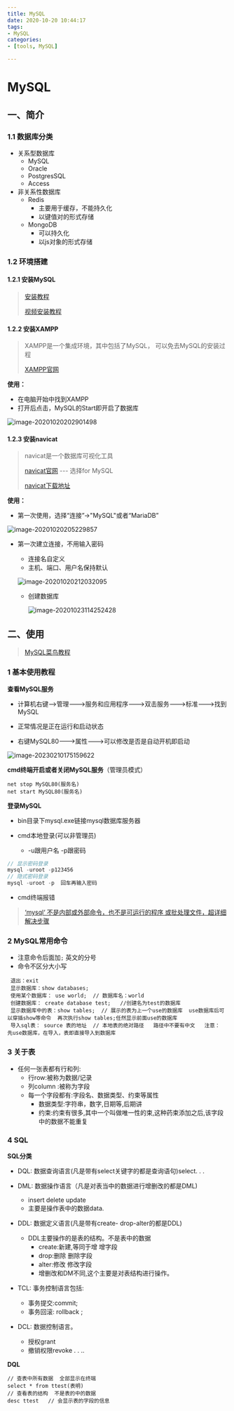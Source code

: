 ```yaml
---
title: MySQL
date: 2020-10-20 10:44:17
tags:
- MySQL
categories:
- [tools, MySQL]

---
```




#  MySQL

##  一、简介

###  1.1 数据库分类

* 关系型数据库
  * MySQL 
  * Oracle
  * PostgresSQL
  * Access
* 非关系性数据库
  * Redis
    * 主要用于缓存，不能持久化
    * 以键值对的形式存储
  * MongoDB   
    * 可以持久化
    * 以js对象的形式存储

###  1.2 环境搭建

#### 1.2.1 安装MySQL

> [安装教程](https://www.runoob.com/w3cnote/windows10-mysql-installer.html)
>
> [视频安装教程](https://www.bilibili.com/video/BV1Vy4y1z7EX?p=3&vd_source=7230a052308bbb41976f248d2c778e3a)



####  1.2.2 安装XAMPP

> XAMPP是一个集成环境，其中包括了MySQL， 可以免去MySQL的安装过程
>
> [XAMPP官网](https://www.apachefriends.org/index.html)

**使用：**

* 在电脑开始中找到XAMPP
* 打开后点击，MySQL的Start即开启了数据库

![image-20201020202901498](MySQL/image-20201020202901498.png)



####  1.2.3 安装navicat

> navicat是一个数据库可视化工具
>
> [navicat官网](http://www.navicat.com.cn/products#navicat)    ---  选择for MySQL
>
> [navicat下载地址](http://www.navicat.com.cn/download/navicat-for-mysql)

**使用：**

* 第一次使用，选择“连接”->"MySQL"或者“MariaDB”

![image-20201020205229857](MySQL/image-20201020205229857.png)

* 第一次建立连接，不用输入密码

  * 连接名自定义
  * 主机、端口、用户名保持默认

  ![image-20201020212032095](MySQL/image-20201020212032095.png)

  * 创建数据库
  
    ![image-20201023114252428](MySQL/image-20201023114252428.png)

##  二、使用

> [MySQL菜鸟教程](https://www.runoob.com/mysql/mysql-tutorial.html)

###  1 基本使用教程

**查看MySQL服务**

* 计算机右键-->管理--->服务和应用程序--->双击服务--->标准--->找到MySQL

* 正常情况是正在运行和启动状态

* 右键MySQL80--->属性--->可以修改是否是自动开机即启动

![image-20230210175159622](MySQL/image-20230210175159622.png)

**cmd终端开启或者关闭MySQL服务**（管理员模式）

```
net stop MySQL80(服务名)
net start MySQL80(服务名)
```

**登录MySQL**

* bin目录下mysql.exe链接mysql数据库服务器 

* cmd本地登录(可以非管理员)
  * -u跟用户名   -p跟密码

```c++
// 显示密码登录
mysql -uroot -p123456
// 隐式密码登录
mysql -uroot -p  回车再输入密码
```

* cmd终端报错

> [‘mysql‘ 不是内部或外部命令，也不是可运行的程序 或批处理文件，超详细解决步骤](https://blog.csdn.net/qq_42052591/article/details/122381215)

###  2 MySQL常用命令

* 注意命令后面加`;`   英文的分号
* 命令不区分大小写

```
 退出：exit
 显示数据库：show databases;
 使用某个数据库： use world;  // 数据库名：world
 创建数据库： create database test;   //创建名为test的数据库
 显示数据库中的表：show tables;  // 展示的表为上一个use的数据库  use数据库后可以穿插show等命令  再次执行show tables;任然显示前面use的数据库
 导入sql表： source 表的地址  // 本地表的绝对路径   路径中不要有中文   注意： 先use数据库，在导入，表即直接导入到数据库
```



###  3 关于表

* 任何一张表都有行和列:
  * 行row:被称为数据/记录
  * 列column :被称为字段
  * 每一个字段都有:字段名、数据类型、约束等属性
    * 数据类型:字符串，数字,日期等,后期讲
    * 约束:约束有很多,其中一个叫做唯一性的束,这种药束添加之后,该字段中的数据不能重复

###  4 SQL

**SQL分类**

* DQL: 数据查询语言(凡是带有select关键字的都是查询语句)select. . .
* DML: 数据操作语言（凡是对表当中的数据进行增删改的都是DML)
  * insert   delete   update
  * 主要是操作表中的数据data.
* DDL: 数据定义语言(凡是带有create- drop-alter的都是DDL)
  * DDL主要操作的是表的结构。不是表中的数据
    * create:新建,等同于增   增字段
    * drop:删除   删除字段
    * alter:修改  修改字段
    * 增删改和DM不同,这个主要是对表结构进行操作。

* TCL: 事务控制语言包括:
  * 事务提交:commit;
  * 事务回滚: rollback ;
* DCL: 数据控制语言。
  * 授权grant
  * 撤销权限revoke . . ..

**DQL**

```
// 查表中所有数据  全部显示在终端
select * from ttest(表明)
// 查看表的结构  不是表的中的数据
desc ttest   // 会显示表的字段的信息
```

